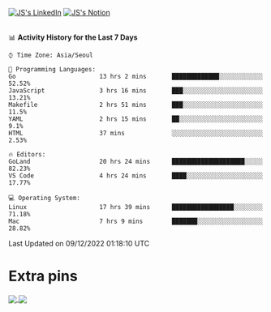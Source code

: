
[![JS's LinkedIn](https://img.shields.io/badge/LinkedIn-blue?style=for-the-badge&logo=linkedin)](https://www.linkedin.com/in/jaeseung-lee-5a2a32139/) 
[![JS's Notion](https://img.shields.io/badge/Notion-black?style=for-the-badge&logo=notion)](https://bit.ly/ljswiki1) <br><br>
<!-- ![JS's GitHub stats](https://github-readme-stats-lemon-five.vercel.app/api?username=tkxkd0159&hide=contribs,prs,stars,issues&show_icons=true&theme=react&include_all_commits=true)   -->
<!-- ![Top Langs](https://github-readme-stats-lemon-five.vercel.app/api/top-langs/?username=tkxkd0159&layout=compact&hide=jupyter%20notebook,scss,html,css&langs_count=10)  -->


<!--START_SECTION:waka-->
📊 **Activity History for the Last 7 Days** 

```text
⌚︎ Time Zone: Asia/Seoul

💬 Programming Languages: 
Go                       13 hrs 2 mins       █████████████░░░░░░░░░░░░   52.52% 
JavaScript               3 hrs 16 mins       ███░░░░░░░░░░░░░░░░░░░░░░   13.21% 
Makefile                 2 hrs 51 mins       ███░░░░░░░░░░░░░░░░░░░░░░   11.5% 
YAML                     2 hrs 15 mins       ██░░░░░░░░░░░░░░░░░░░░░░░   9.1% 
HTML                     37 mins             ░░░░░░░░░░░░░░░░░░░░░░░░░   2.53%

🔥 Editors: 
GoLand                   20 hrs 24 mins      ████████████████████░░░░░   82.23% 
VS Code                  4 hrs 24 mins       ████░░░░░░░░░░░░░░░░░░░░░   17.77%

💻 Operating System: 
Linux                    17 hrs 39 mins      █████████████████░░░░░░░░   71.18% 
Mac                      7 hrs 9 mins        ███████░░░░░░░░░░░░░░░░░░   28.82%

```


 Last Updated on 09/12/2022 01:18:10 UTC
<!--END_SECTION:waka-->

# Extra pins
<a href="https://github.com/tkxkd0159/tkxkd0159.github.io">
  <img align="center" src="https://github-readme-stats-lemon-five.vercel.app/api/pin/?username=tkxkd0159&repo=nft-card-game&theme=react" />
</a>
<a href="https://github.com/tkxkd0159/dsalgo">
  <img align="center" src="https://github-readme-stats-lemon-five.vercel.app/api/pin/?username=tkxkd0159&repo=dsalgo&theme=react" />
</a>

<!---
- 🔭 I’m currently working on ...
- 🌱 I’m currently learning blockchain and distributed network
- 👯 I’m looking to collaborate on ...
- 🤔 I’m looking for help with ...
- 💬 Ask me about ...
- 📫 How to reach me: ...
- 😄 Pronouns: ...
- ⚡ Fun fact: ...
-->
